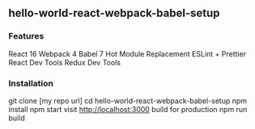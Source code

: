 ## hello-world-react-webpack-babel-setup

### Features
React 16
Webpack 4
Babel 7
Hot Module Replacement
ESLint + Prettier
React Dev Tools
Redux Dev Tools

### Installation
git clone [my repo url]
cd hello-world-react-webpack-babel-setup
npm install
npm start
visit [http://localhost:3000](http://localhost:3000)
build for production npm run build

